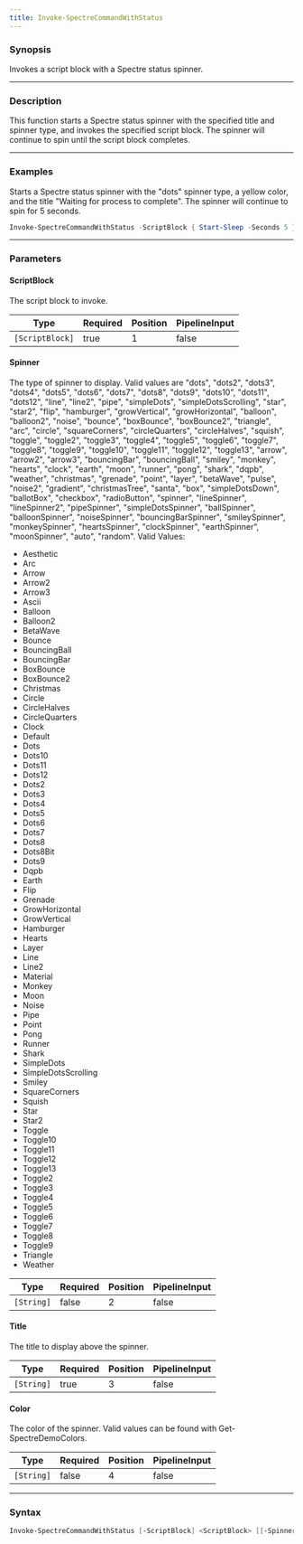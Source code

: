 ```yaml
---
title: Invoke-SpectreCommandWithStatus
---
```




### Synopsis
Invokes a script block with a Spectre status spinner.

---

### Description

This function starts a Spectre status spinner with the specified title and spinner type, and invokes the specified script block. The spinner will continue to spin until the script block completes.

---

### Examples
Starts a Spectre status spinner with the "dots" spinner type, a yellow color, and the title "Waiting for process to complete". The spinner will continue to spin for 5 seconds.

```powershell
Invoke-SpectreCommandWithStatus -ScriptBlock { Start-Sleep -Seconds 5 } -Spinner dots -Title "Waiting for process to complete" -Color yellow
```

---

### Parameters
#### **ScriptBlock**
The script block to invoke.

|Type           |Required|Position|PipelineInput|
|---------------|--------|--------|-------------|
|`[ScriptBlock]`|true    |1       |false        |

#### **Spinner**
The type of spinner to display. Valid values are "dots", "dots2", "dots3", "dots4", "dots5", "dots6", "dots7", "dots8", "dots9", "dots10", "dots11", "dots12", "line", "line2", "pipe", "simpleDots", "simpleDotsScrolling", "star", "star2", "flip", "hamburger", "growVertical", "growHorizontal", "balloon", "balloon2", "noise", "bounce", "boxBounce", "boxBounce2", "triangle", "arc", "circle", "squareCorners", "circleQuarters", "circleHalves", "squish", "toggle", "toggle2", "toggle3", "toggle4", "toggle5", "toggle6", "toggle7", "toggle8", "toggle9", "toggle10", "toggle11", "toggle12", "toggle13", "arrow", "arrow2", "arrow3", "bouncingBar", "bouncingBall", "smiley", "monkey", "hearts", "clock", "earth", "moon", "runner", "pong", "shark", "dqpb", "weather", "christmas", "grenade", "point", "layer", "betaWave", "pulse", "noise2", "gradient", "christmasTree", "santa", "box", "simpleDotsDown", "ballotBox", "checkbox", "radioButton", "spinner", "lineSpinner", "lineSpinner2", "pipeSpinner", "simpleDotsSpinner", "ballSpinner", "balloonSpinner", "noiseSpinner", "bouncingBarSpinner", "smileySpinner", "monkeySpinner", "heartsSpinner", "clockSpinner", "earthSpinner", "moonSpinner", "auto", "random".
Valid Values:

* Aesthetic
* Arc
* Arrow
* Arrow2
* Arrow3
* Ascii
* Balloon
* Balloon2
* BetaWave
* Bounce
* BouncingBall
* BouncingBar
* BoxBounce
* BoxBounce2
* Christmas
* Circle
* CircleHalves
* CircleQuarters
* Clock
* Default
* Dots
* Dots10
* Dots11
* Dots12
* Dots2
* Dots3
* Dots4
* Dots5
* Dots6
* Dots7
* Dots8
* Dots8Bit
* Dots9
* Dqpb
* Earth
* Flip
* Grenade
* GrowHorizontal
* GrowVertical
* Hamburger
* Hearts
* Layer
* Line
* Line2
* Material
* Monkey
* Moon
* Noise
* Pipe
* Point
* Pong
* Runner
* Shark
* SimpleDots
* SimpleDotsScrolling
* Smiley
* SquareCorners
* Squish
* Star
* Star2
* Toggle
* Toggle10
* Toggle11
* Toggle12
* Toggle13
* Toggle2
* Toggle3
* Toggle4
* Toggle5
* Toggle6
* Toggle7
* Toggle8
* Toggle9
* Triangle
* Weather

|Type      |Required|Position|PipelineInput|
|----------|--------|--------|-------------|
|`[String]`|false   |2       |false        |

#### **Title**
The title to display above the spinner.

|Type      |Required|Position|PipelineInput|
|----------|--------|--------|-------------|
|`[String]`|true    |3       |false        |

#### **Color**
The color of the spinner. Valid values can be found with Get-SpectreDemoColors.

|Type      |Required|Position|PipelineInput|
|----------|--------|--------|-------------|
|`[String]`|false   |4       |false        |

---

### Syntax
```powershell
Invoke-SpectreCommandWithStatus [-ScriptBlock] <ScriptBlock> [[-Spinner] <String>] [-Title] <String> [[-Color] <String>] [<CommonParameters>]
```

